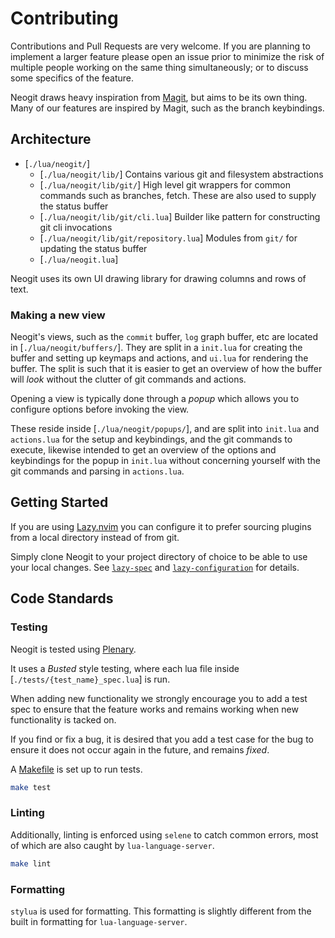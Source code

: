 # Contributing

Contributions and Pull Requests are very welcome. If you are planning to implement a larger feature please open an issue
prior to minimize the risk of multiple people working on the same thing simultaneously; or to discuss some specifics of
the feature.

Neogit draws heavy inspiration from [Magit](https://magit.vc/), but aims to be its own thing. Many of our features are
inspired by Magit, such as the branch keybindings.


## Architecture

- [`./lua/neogit/`]
  - [`./lua/neogit/lib/`] Contains various git and filesystem abstractions
  - [`./lua/neogit/lib/git/`] High level git wrappers for common commands such as branches, fetch. These are also used to
    supply the status buffer
  - [`./lua/neogit/lib/git/cli.lua`] Builder like pattern for constructing git cli invocations
  - [`./lua/neogit/lib/git/repository.lua`] Modules from `git/` for updating the status buffer
  - [`./lua/neogit.lua`]

Neogit uses its own UI drawing library for drawing columns and rows of text.

### Making a new view

Neogit's views, such as the `commit` buffer, `log` graph buffer, etc are located in [`./lua/neogit/buffers/`]. They
are split in a `init.lua` for creating the buffer and setting up keymaps and actions, and `ui.lua` for rendering the
buffer. The split is such that it is easier to get an overview of how the buffer will *look* without the clutter of git
commands and actions.

Opening a view is typically done through a *popup* which allows you to configure options before invoking the view.

These reside inside [`./lua/neogit/popups/`], and are split into `init.lua` and `actions.lua` for the setup and keybindings, and the git commands to execute, likewise intended to get an overview of the options and keybindings for the popup in `init.lua` without concerning yourself with the git commands and parsing in `actions.lua`.

## Getting Started

If you are using [Lazy.nvim](`https://github.com/folke/lazy.nvim`) you can configure it to prefer sourcing plugins from
a local directory instead of from git. 

Simply clone Neogit to your project directory of choice to be able to use your local changes. See [`lazy-spec`](https://github.com/folke/lazy.nvim#-plugin-spec) and [`lazy-configuration`](https://github.com/folke/lazy.nvim#%EF%B8%8F-configuration) for details.

## Code Standards

### Testing

Neogit is tested using [Plenary](https://github.com/nvim-lua/plenary.nvim#plenarytest_harness).

It uses a *Busted* style testing, where each lua file inside [`./tests/{test_name}_spec.lua`] is run.

When adding new functionality we strongly encourage you to add a test spec to ensure that the feature works and remains
working when new functionality is tacked on.

If you find or fix a bug, it is desired that you add a test case for the bug to ensure it does not occur again in the future, and remains *fixed*.

A [Makefile](./Makefile) is set up to run tests.

```sh
make test
```

### Linting

Additionally, linting is enforced using `selene` to catch common errors, most of which are also caught by
`lua-language-server`.

```sh
make lint
```

### Formatting

`stylua` is used for formatting. This formatting is slightly different from the built in formatting for
`lua-language-server`.
